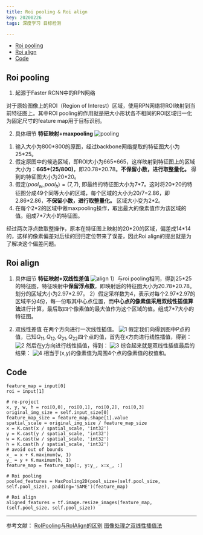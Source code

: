 ```yaml
---
title: Roi pooling & Roi align
key: 20200226
tags: 深度学习 目标检测

---
```


- [Roi pooling](#Roipooling)
- [Roi align](#Roialign)
- [Code](#code)

Roi pooling
---
1. 起源于Faster RCNN中的RPN网络

对于原始图像上的ROI（Region of Interest）区域，使用RPN网络将ROI映射到当前特征图上。其中ROI pooling的作用就是把大小形状各不相同的ROI区域归一化为固定尺寸的feature map用于目标识别。

2. 具体细节
**特征映射+maxpooling**
![pooling](https://s2.ax1x.com/2020/02/26/3Nt6aj.png)

1) 输入大小为800\*800的原图，经过backbone网络提取的特征图大小为25\*25。
2) 假定原图中的候选区域，即ROI大小为665\*665，这样映射到特征图上的区域大小为：**665\*(25/800)**，即20.78\*20.78。**不保留小数，进行取整量化。** 得到的特征图大小为20\*20。
3) 假定$(pool_w,pool_h) = (7,7)$, 即最终的特征图大小为7\*7。这时将20\*20的特征图分成49个同等大小的区域，每个区域的大小为20/7=2.86，即2.86\*2.86，**不保留小数，进行取整量化。** 区域大小变为2\*2。
4) 在每个2\*2的区域中做maxpooling操作，取出最大的像素值作为该区域的值。组成7\*7大小的特征图。

经过两次浮点数取整操作，原本在特征图上映射的20\*20的区域，偏差成14\*14的，这样的像素偏差对后续的回归定位带来了误差，因此Roi align的提出就是为了解决这个偏差问题。

Roi align
---
1. 具体细节
**特征映射+双线性差值**
![align](https://s2.ax1x.com/2020/02/26/3NUxVe.png)
1）与roi pooling相同，得到25\*25的特征图，特征映射中**保留浮点数**，即映射后的特征图大小为20.78\*20.78。划分的区域大小为2.97\*2.97。
2）假定采样数为4，表示对每个2.97\*2.97的区域平分4份，每一份取其中心点位置，而**中心点的像素值采用双线性插值算法**进行计算，最后取四个像素值的最大值作为这个区域的值。组成7\*7大小的特征图。

2. 双线性差值
在两个方向进行一次线性插值。
![1](https://s2.ax1x.com/2020/02/26/3NdaTg.png)
假定我们向得到图中P点的值，已知$Q_{11}, Q_{12}, Q_{21}, Q_{22}$四个点的值，首先在x方向进行线性插值，得到：
![2](https://s2.ax1x.com/2020/02/26/3NdU0S.png)
然后在y方向进行线性插值，得到：
![3](https://s2.ax1x.com/2020/02/26/3NdNm8.png)
综合起来就是双线性插值最后的结果：
![4](https://s2.ax1x.com/2020/02/26/3NdJ6P.png)
相当于(x,y)的像素值为周围4个点的像素值的权值和。

Code
---
```
feature_map = input[0]
roi = input[1]

# re-project
x, y, w, h = roi[0,0], roi[0,1], roi[0,2], roi[0,3]
original_img_size = self.input_size[0]
feature_map_size = feature_map.shape[1].value
spatial_scale = original_img_size / feature_map_size
x = K.cast(x / spatial_scale, 'int32')
y = K.cast(y / spatial_scale, 'int32')
w = K.cast(w / spatial_scale, 'int32')
h = K.cast(h / spatial_scale, 'int32')
# avoid out of bounds
x_ = x + K.maximum(w, 1)
y_ = y + K.maximum(h, 1)
feature_map = feature_map[:, y:y_, x:x_, :]
        
# Roi pooling
pooled_features = MaxPooling2D(pool_size=(self.pool_size, self.pool_size), padding='SAME')(feature_map)

# Roi align
aligned_features = tf.image.resize_images(feature_map, (self.pool_size, self.pool_size))
```

---
参考文献：
[RoIPooling与RoIAlign的区别](https://blog.csdn.net/kk123k/article/details/86563425)
[图像处理之双线性插值法](https://blog.csdn.net/qq_37577735/article/details/80041586)
